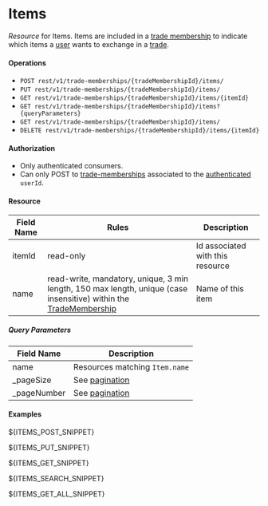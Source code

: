 Items
=================
_Resource_ for Items. Items are included in a [trade membership][1] to indicate which items a [user][2] wants to exchange in a [trade][3].  

#### Operations
* `POST rest/v1/trade-memberships/{tradeMembershipId}/items/`
* `PUT rest/v1/trade-memberships/{tradeMembershipId}/items/`
* `GET rest/v1/trade-memberships/{tradeMembershipId}/items/{itemId}`
* `GET rest/v1/trade-memberships/{tradeMembershipId}/items?{queryParameters}`
* `GET rest/v1/trade-memberships/{tradeMembershipId}/items/`
* `DELETE rest/v1/trade-memberships/{tradeMembershipId}/items/{itemId}`

#### Authorization
* Only authenticated consumers.
* Can only POST to [trade-memberships][1] associated to the [authenticated][4] `userId`.

#### Resource
| Field Name | Rules | Description |
| ---------- | ----- | ----------- |
itemId | read-only | Id associated with this resource
name | read-write, mandatory, unique, 3 min length, 150 max length, unique (case insensitive) within the [TradeMembership][1] | Name of this item

##### Query Parameters
| Field Name | Description |
| ---------- | ----------- |
name | Resources matching `Item.name`
_pageSize | See [pagination][5]
_pageNumber | See [pagination][5]


#### Examples
${ITEMS_POST_SNIPPET}

${ITEMS_PUT_SNIPPET}

${ITEMS_GET_SNIPPET}

${ITEMS_SEARCH_SNIPPET}

${ITEMS_GET_ALL_SNIPPET}

[1]: trade-memberships.md
[2]: users.md
[3]: trades.md
[4]: authentications.md
[5]: ../rest-guide.md